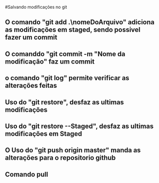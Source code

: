 
#Salvando modificações no git
## O comando "git add .\nomeDoArquivo" adiciona as modificações em staged, sendo possivel fazer um commit
## O comanddo "git commit -m "Nome da modificação" faz um commit
## o comando "git log" permite verificar as alterações feitas
## Uso do "git restore", desfaz as ultimas modificações
## Uso do "git restore --Staged", desfaz as ultimas modificações em Staged
## O Uso do "git push origin master" manda as alterações para o repositorio github
## Comando pull 
